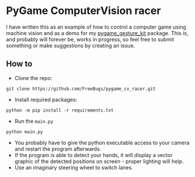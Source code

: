 # PyGame ComputerVision racer

I have written this as an example of how to control a computer game using machine vision
and as a demo for my [pygame_gesture_kit](https://github.com/FreeBugs/pygame_gesture_kit)
package. This is, and probably will forever be, works in progress, so feel free to submit
something or make suggestions by creating an issue.

## How to
* Clone the repo:
```shell
git clone https://github.com/FreeBugs/pygame_cv_racer.git
```

* Install required packages:
```shell
python -m pip install -r requirements.txt
```

* Run the `main.py`
```shell
python main.py
```

* You probably have to give the python executable access to your camera and
restart the program afterwards.
* If the program is able to detect your hands, it will display a vector graphic of
the detected positions on screen - proper lighting will help.
* Use an imaginary steering wheel to switch lanes.
